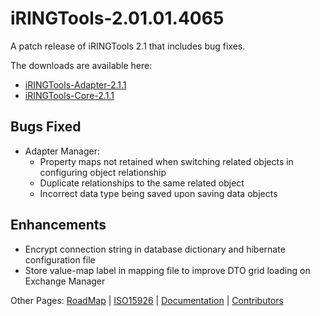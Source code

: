 # iRINGTools-2.01.01.4065 #

A patch release of iRINGTools 2.1 that includes bug fixes.

The downloads are available here:
  * [iRINGTools-Adapter-2.1.1](http://iring-tools.googlecode.com/files/iRINGTools-Adapter-2.1.1.zip)
  * [iRINGTools-Core-2.1.1](http://iring-tools.googlecode.com/files/iRINGTools-Core-2.1.1.zip)

## Bugs Fixed ##
  * Adapter Manager:
    * Property maps not retained when switching related objects in configuring object relationship
    * Duplicate relationships to the same related object
    * Incorrect data type being saved upon saving data objects

## Enhancements ##
  * Encrypt connection string in database dictionary and hibernate configuration file
  * Store value-map label in mapping file to improve DTO grid loading on  Exchange Manager

Other Pages: [RoadMap](RoadMap.md) | [ISO15926](ISO15926.md) | [Documentation](Documentation.md) | [Contributors](Contributors.md)
